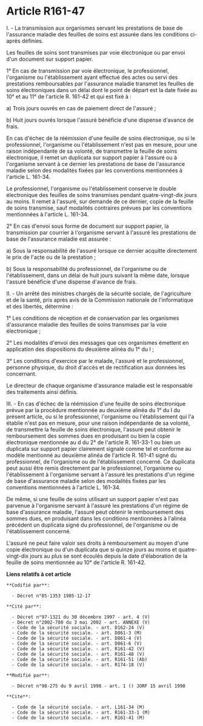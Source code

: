# Article R161-47

I. - La transmission aux organismes servant les prestations de base de l'assurance maladie des feuilles de soins est assurée
dans les conditions ci-après définies.

Les feuilles de soins sont transmises par voie électronique ou par envoi d'un document sur support papier.

1° En cas de transmission par voie électronique, le professionnel, l'organisme ou l'établissement ayant effectué des actes ou
servi des prestations remboursables par l'assurance maladie transmet les feuilles de soins électroniques dans un délai dont
le point de départ est la date fixée au 10° et au 11° de l'article R. 161-42 et qui est fixé à :

a) Trois jours ouvrés en cas de paiement direct de l'assuré ;

b) Huit jours ouvrés lorsque l'assuré bénéficie d'une dispense d'avance de frais.

En cas d'échec de la réémission d'une feuille de soins électronique, ou si le professionnel, l'organisme ou l'établissement
n'est pas en mesure, pour une raison indépendante de sa volonté, de transmettre la feuille de soins électronique, il remet un
duplicata sur support papier à l'assuré ou à l'organisme servant à ce dernier les prestations de base de l'assurance maladie
selon des modalités fixées par les conventions mentionnées à l'article L. 161-34.

Le professionnel, l'organisme ou l'établissement conserve le double électronique des feuilles de soins transmises pendant
quatre-vingt-dix jours au moins. Il remet à l'assuré, sur demande de ce dernier, copie de la feuille de soins transmise, sauf
modalités contraires prévues par les conventions mentionnées à l'article L. 161-34.

2° En cas d'envoi sous forme de document sur support papier, la transmission par courrier à l'organisme servant à l'assuré
les prestations de base de l'assurance maladie est assurée :

a) Sous la responsabilité de l'assuré lorsque ce dernier acquitte directement le prix de l'acte ou de la prestation ;

b) Sous la responsabilité du professionnel, de l'organisme ou de l'établissement, dans un délai de huit jours suivant la même
date, lorsque l'assuré bénéficie d'une dispense d'avance de frais.

II. - Un arrêté des ministres chargés de la sécurité sociale, de l'agriculture et de la santé, pris après avis de la
Commission nationale de l'informatique et des libertés, détermine :

1° Les conditions de réception et de conservation par les organismes d'assurance maladie des feuilles de soins transmises par
la voie électronique ;

2° Les modalités d'envoi des messages que ces organismes émettent en application des dispositions du deuxième alinéa du 1° du
I ;

3° Les conditions d'exercice par le malade, l'assuré et le professionnel, personne physique, du droit d'accès et de
rectification aux données les concernant.

Le directeur de chaque organisme d'assurance maladie est le responsable des traitements ainsi définis.

III. - En cas d'échec de la réémission d'une feuille de soins électronique prévue par la procédure mentionnée au deuxième
alinéa du 1° du I du présent article, ou si le professionnel, l'organisme ou l'établissement qui l'a établie n'est pas en
mesure, pour une raison indépendante de sa volonté, de transmettre la feuille de soins électronique, l'assuré peut obtenir le
remboursement des sommes dues en produisant ou bien la copie électronique mentionnée au d du 2° de l'article R. 161-33-1 ou
bien un duplicata sur support papier clairement signalé comme tel et conforme au modèle mentionné au deuxième alinéa de
l'article R. 161-41 signé du professionnel, de l'organisme ou de l'établissement concerné. Ce duplicata peut aussi être remis
directement par le professionnel, l'organisme ou l'établissement à l'organisme servant à l'assuré les prestations d'un régime
de base d'assurance maladie selon des modalités fixées par les conventions mentionnées à l'article L. 161-34.

De même, si une feuille de soins utilisant un support papier n'est pas parvenue à l'organisme servant à l'assuré les
prestations d'un régime de base d'assurance maladie, l'assuré peut obtenir le remboursement des sommes dues, en produisant
dans les conditions mentionnées à l'alinéa précédent un duplicata signé du professionnel, de l'organisme ou de
l'établissement concerné.

L'assuré ne peut faire valoir ses droits à remboursement au moyen d'une copie électronique ou d'un duplicata que si quinze
jours au moins et quatre-vingt-dix jours au plus se sont écoulés depuis la date d'élaboration de la feuille de soins
mentionnée au 10° de l'article R. 161-42.

**Liens relatifs à cet article**

	**Codifié par**:

	  - Décret n°85-1353 1985-12-17

	**Cité par**:

	  - Décret n°97-1321 du 30 décembre 1997 - art. 4 (V)
	  - Décret n°2002-780 du 3 mai 2002 - art. ANNEXE (V)
	  - Code de la sécurité sociale. - art. D162-24 (V)
	  - Code de la sécurité sociale. - art. D861-3 (M)
	  - Code de la sécurité sociale. - art. D861-4 (V)
	  - Code de la sécurité sociale. - art. D861-6 (V)
	  - Code de la sécurité sociale. - art. R161-42 (V)
	  - Code de la sécurité sociale. - art. R161-48 (V)
	  - Code de la sécurité sociale. - art. R161-51 (Ab)
	  - Code de la sécurité sociale. - art. R174-18 (V)

	**Modifié par**:

	  - Décret n°98-275 du 9 avril 1998 - art. 1 () JORF 15 avril 1998

	**Cite**:

	  - Code de la sécurité sociale. - art. L161-34 (M)
	  - Code de la sécurité sociale. - art. R161-33-1 (M)
	  - Code de la sécurité sociale. - art. R161-41 (M)
